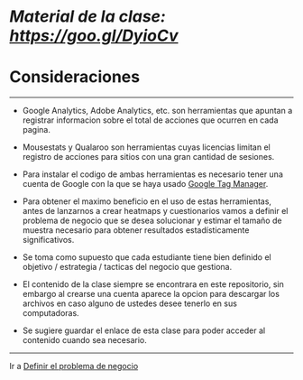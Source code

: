 # *Material de la clase: https://goo.gl/DyioCv*

# Consideraciones
---
- Google Analytics, Adobe Analytics, etc. son herramientas que apuntan a registrar informacion sobre el total de acciones que ocurren en cada pagina.

- Mousestats y Qualaroo son herramientas cuyas licencias limitan el registro de acciones para sitios con una gran cantidad de sesiones.

- Para instalar el codigo de ambas herramientas es necesario tener una cuenta de Google con la que se haya usado [Google Tag Manager](https://tagmanager.google.com).

- Para obtener el maximo beneficio en el uso de estas herramientas, antes de lanzarnos a crear heatmaps y cuestionarios vamos a definir el problema de negocio que se desea solucionar y estimar el tamaño de muestra necesario para obtener resultados estadísticamente significativos.

- Se toma como supuesto que cada estudiante tiene bien definido el objetivo / estrategia / tacticas del negocio que gestiona.

- El contenido de la clase siempre se encontrara en este repositorio, sin embargo al crearse una cuenta aparece la opcion para descargar los archivos en caso alguno de ustedes desee tenerlo en sus computadoras.

- Se sugiere guardar el enlace de esta clase para poder acceder al contenido cuando sea necesario. 

---
Ir a [Definir el problema de negocio](https://github.com/acamposc/managementsociety/blob/master/herramientas/2_problema_de_negocio.md)
